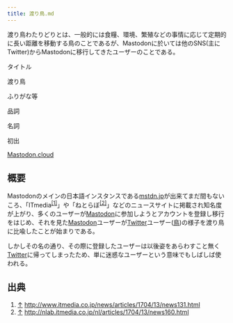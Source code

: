 ```yaml
---
title: 渡り鳥.md
---
```

<div>

渡り鳥わたりどりとは、一般的には食糧、環境、繁殖などの事情に応じて定期的に長い距離を移動する鳥のことであるが、Mastodonに於いては他のSNS(主にTwitter)からMastodonに移行してきたユーザーのことである。

タイトル

</div>

渡り鳥

ふりがな等

品詞

名詞

初出

[Mastodon.cloud](/Mastodon.cloud "Mastodon.cloud")

  

  

## 概要

Mastodonのメインの日本語インスタンスである[mstdn.jp](/Mstdn.jp "Mstdn.jp")が出来てまだ間もないころ、「ITmedia<sup>[\[1\]](#cite_note-1)</sup>」や「ねとらぼ<sup>[\[2\]](#cite_note-2)</sup>」などのニュースサイトに掲載され知名度が上がり、多くのユーザーが[Mastodon](/Mastodon "Mastodon")に参加しようとアカウントを登録し移行をはじめ、それを見た[Mastodon](/Mastodon "Mastodon")ユーザーが[Twitter](/Twitter "Twitter")ユーザー([鳥](/%E9%B3%A5 "鳥"))の様子を渡り鳥に比喩したことが始まりである。

しかしその名の通り、その際に登録したユーザーは以後姿をあらわすこと無く[Twitter](/Twitter "Twitter")に帰ってしまったため、単に迷惑なユーザーという意味でもしばしば使われる。

## 出典

<div>

1.  [↑](#cite_ref-1) <a href="http://www.itmedia.co.jp/news/articles/1704/13/news131.html" rel="nofollow">http://www.itmedia.co.jp/news/articles/1704/13/news131.html</a>
2.  [↑](#cite_ref-2) <a href="http://nlab.itmedia.co.jp/nl/articles/1704/13/news160.html" rel="nofollow">http://nlab.itmedia.co.jp/nl/articles/1704/13/news160.html</a>

</div>

